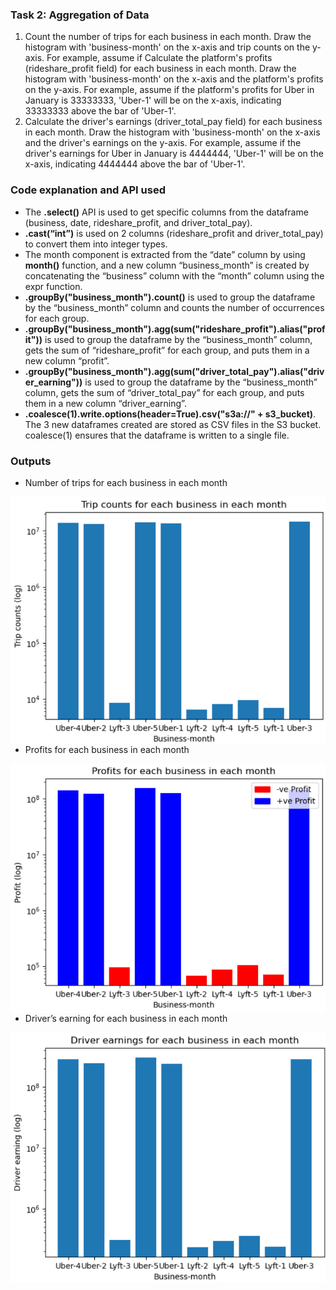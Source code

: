 ### Task 2: Aggregation of Data
1. Count the number of trips for each business in each month. Draw the histogram with 'business-month' on the x-axis and trip counts on the y-axis. For example, assume if Calculate the platform's profits (rideshare_profit field) for each business in each month. Draw the histogram with 'business-month' on the x-axis and the platform's profits on the y-axis. For example, assume if the platform's profits for Uber in January is 33333333, 'Uber-1' will be on the x-axis, indicating 33333333 above the bar of 'Uber-1'.
3. Calculate the driver's earnings (driver_total_pay field) for each business in each month. Draw the histogram with 'business-month' on the x-axis and the driver's earnings on the y-axis. For example, assume if the driver's earnings for Uber in January is 4444444, 'Uber-1' will be on the x-axis, indicating 4444444 above the bar of 'Uber-1'.

### Code explanation and API used
- The __.select()__ API is used to get specific columns from the dataframe (business, date, rideshare_profit, and driver_total_pay).
- __.cast(“int”)__ is used on 2 columns (rideshare_profit and driver_total_pay) to convert them into integer types.
- The month component is extracted from the “date” column by using __month()__ function, and a new column “business_month” is created by concatenating the “business” column with the “month” column using the expr function.
- __.groupBy("business_month").count()__ is used to group the dataframe by the “business_month” column and counts the number of occurrences for each group.
- __.groupBy("business_month").agg(sum("rideshare_profit").alias("profit"))__ is used to group the dataframe by the “business_month” column, gets the sum of “rideshare_profit” for each group, and puts them in a new column “profit”.
- __.groupBy("business_month").agg(sum("driver_total_pay").alias("driver_earning"))__ is used to group the dataframe by the “business_month” column, gets the sum of “driver_total_pay” for each group, and puts them in a new column “driver_earning”.
- __.coalesce(1).write.options(header=True).csv("s3a://" + s3_bucket)__. The 3 new dataframes created are stored as CSV files in the S3 bucket. coalesce(1) ensures that the dataframe is written to a single file.

### Outputs
- Number of trips for each business in each month
<img src="Outputs/trips.png" alt="alt img" align="left" />

- Profits for each business in each month
<img src="Outputs/profits.png" alt="alt img" align="left" />

- Driver’s earning for each business in each month
<img src="Outputs/driver_earnings.png" alt="alt img" align="left" />